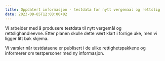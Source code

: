 ```yaml
---
title: Oppdatert informasjon - testdata for nytt vergemaal og rettslig handleevne 20230905
date: 2023-09-05T12:00:00+02
---
```


Vi arbeider med å produsere testdata til nytt vergemål og rettslighandleevne. Etter planen skulle dette vært klart i forrige uke, men vi ligger litt bak skjema. 

Vi varsler når testdataene er publisert i de ulike rettighetspakkene og informerer om testpersoner med ny informasjon.
